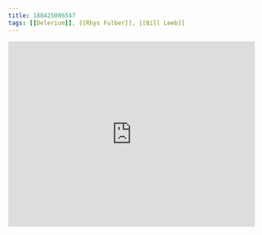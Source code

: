 ```yaml
---
title: 188425086547
tags: [[Delerium]], [[Rhys Fulber]], [[Bill Leeb]]
---
```

<iframe allow="accelerometer; autoplay; clipboard-write; encrypted-media; gyroscope; picture-in-picture" allowfullscreen="" frameborder="0" height="375" id="youtube_iframe" src="https://www.youtube.com/embed/36Uv2RvwMj8?feature=oembed&amp;enablejsapi=1&amp;origin=https://safe.txmblr.com&amp;wmode=opaque" width="500"></iframe>